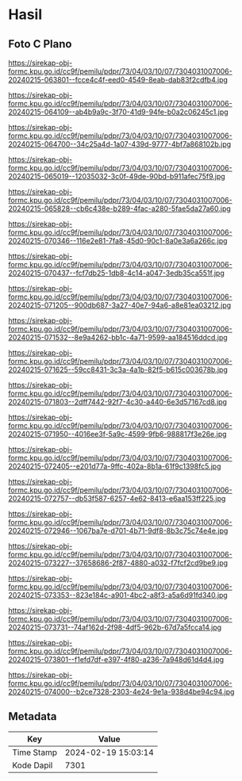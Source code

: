 # Hasil

## Foto C Plano

https://sirekap-obj-formc.kpu.go.id/cc9f/pemilu/pdpr/73/04/03/10/07/7304031007006-20240215-063801--fcce4c4f-eed0-4549-8eab-dab83f2cdfb4.jpg

https://sirekap-obj-formc.kpu.go.id/cc9f/pemilu/pdpr/73/04/03/10/07/7304031007006-20240215-064109--ab4b9a9c-3f70-41d9-94fe-b0a2c06245c1.jpg

https://sirekap-obj-formc.kpu.go.id/cc9f/pemilu/pdpr/73/04/03/10/07/7304031007006-20240215-064700--34c25a4d-1a07-439d-9777-4bf7a868102b.jpg

https://sirekap-obj-formc.kpu.go.id/cc9f/pemilu/pdpr/73/04/03/10/07/7304031007006-20240215-065019--12035032-3c0f-49de-90bd-b911afec75f9.jpg

https://sirekap-obj-formc.kpu.go.id/cc9f/pemilu/pdpr/73/04/03/10/07/7304031007006-20240215-065828--cb6c438e-b289-4fac-a280-5fae5da27a60.jpg

https://sirekap-obj-formc.kpu.go.id/cc9f/pemilu/pdpr/73/04/03/10/07/7304031007006-20240215-070346--116e2e81-7fa8-45d0-90c1-8a0e3a6a266c.jpg

https://sirekap-obj-formc.kpu.go.id/cc9f/pemilu/pdpr/73/04/03/10/07/7304031007006-20240215-070437--fcf7db25-1db8-4c14-a047-3edb35ca551f.jpg

https://sirekap-obj-formc.kpu.go.id/cc9f/pemilu/pdpr/73/04/03/10/07/7304031007006-20240215-071205--900db687-3a27-40e7-94a6-a8e81ea03212.jpg

https://sirekap-obj-formc.kpu.go.id/cc9f/pemilu/pdpr/73/04/03/10/07/7304031007006-20240215-071532--8e9a4262-bb1c-4a71-9599-aa184516ddcd.jpg

https://sirekap-obj-formc.kpu.go.id/cc9f/pemilu/pdpr/73/04/03/10/07/7304031007006-20240215-071625--59cc8431-3c3a-4a1b-82f5-b615c003678b.jpg

https://sirekap-obj-formc.kpu.go.id/cc9f/pemilu/pdpr/73/04/03/10/07/7304031007006-20240215-071803--2dff7442-92f7-4c30-a440-6e3d57167cd8.jpg

https://sirekap-obj-formc.kpu.go.id/cc9f/pemilu/pdpr/73/04/03/10/07/7304031007006-20240215-071950--4016ee3f-5a9c-4599-9fb6-988817f3e26e.jpg

https://sirekap-obj-formc.kpu.go.id/cc9f/pemilu/pdpr/73/04/03/10/07/7304031007006-20240215-072405--e201d77a-9ffc-402a-8b1a-61f9c1398fc5.jpg

https://sirekap-obj-formc.kpu.go.id/cc9f/pemilu/pdpr/73/04/03/10/07/7304031007006-20240215-072757--db53f587-6257-4e62-8413-e6aa153ff225.jpg

https://sirekap-obj-formc.kpu.go.id/cc9f/pemilu/pdpr/73/04/03/10/07/7304031007006-20240215-072946--1067ba7e-d701-4b71-9df8-8b3c75c74e4e.jpg

https://sirekap-obj-formc.kpu.go.id/cc9f/pemilu/pdpr/73/04/03/10/07/7304031007006-20240215-073227--37658686-2f87-4880-a032-f7fcf2cd9be9.jpg

https://sirekap-obj-formc.kpu.go.id/cc9f/pemilu/pdpr/73/04/03/10/07/7304031007006-20240215-073353--823e184c-a901-4bc2-a8f3-a5a6d91fd340.jpg

https://sirekap-obj-formc.kpu.go.id/cc9f/pemilu/pdpr/73/04/03/10/07/7304031007006-20240215-073731--74af162d-2f98-4df5-962b-67d7a5fcca14.jpg

https://sirekap-obj-formc.kpu.go.id/cc9f/pemilu/pdpr/73/04/03/10/07/7304031007006-20240215-073801--f1efd7df-e397-4f80-a236-7a948d61d4d4.jpg

https://sirekap-obj-formc.kpu.go.id/cc9f/pemilu/pdpr/73/04/03/10/07/7304031007006-20240215-074000--b2ce7328-2303-4e24-9e1a-938d4be94c94.jpg


## Metadata

| Key        | Value               |
| ---------- | ------------------- |
| Time Stamp | 2024-02-19 15:03:14 |
| Kode Dapil | 7301                |




